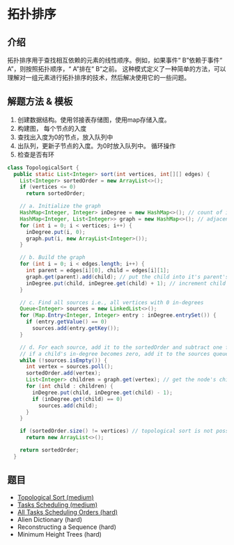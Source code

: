 # 拓扑排序

## 介绍

拓扑排序用于查找相互依赖的元素的线性顺序。例如，如果事件“ B”依赖于事件“ A”，则按照拓扑顺序，“ A”排在“ B”之前。 这种模式定义了一种简单的方法，可以理解对一组元素进行拓扑排序的技术，然后解决使用它的一些问题。

## 解题方法 & 模板

1. 创建数据结构。使用邻接表存储图，使用map存储入度。
2. 构建图， 每个节点的入度
3. 查找出入度为0的节点，放入队列中
4. 出队列，更新子节点的入度。为0时放入队列中。 循环操作
5. 检查是否有环

```java
class TopologicalSort {
  public static List<Integer> sort(int vertices, int[][] edges) {
    List<Integer> sortedOrder = new ArrayList<>();
    if (vertices <= 0)
      return sortedOrder;

    // a. Initialize the graph
    HashMap<Integer, Integer> inDegree = new HashMap<>(); // count of incoming edges for every vertex
    HashMap<Integer, List<Integer>> graph = new HashMap<>(); // adjacency list graph
    for (int i = 0; i < vertices; i++) {
      inDegree.put(i, 0);
      graph.put(i, new ArrayList<Integer>());
    }

    // b. Build the graph
    for (int i = 0; i < edges.length; i++) {
      int parent = edges[i][0], child = edges[i][1];
      graph.get(parent).add(child); // put the child into it's parent's list
      inDegree.put(child, inDegree.get(child) + 1); // increment child's inDegree
    }

    // c. Find all sources i.e., all vertices with 0 in-degrees
    Queue<Integer> sources = new LinkedList<>();
    for (Map.Entry<Integer, Integer> entry : inDegree.entrySet()) {
      if (entry.getValue() == 0)
        sources.add(entry.getKey());
    }

    // d. For each source, add it to the sortedOrder and subtract one from all of its children's in-degrees
    // if a child's in-degree becomes zero, add it to the sources queue
    while (!sources.isEmpty()) {
      int vertex = sources.poll();
      sortedOrder.add(vertex);
      List<Integer> children = graph.get(vertex); // get the node's children to decrement their in-degrees
      for (int child : children) {
        inDegree.put(child, inDegree.get(child) - 1);
        if (inDegree.get(child) == 0)
          sources.add(child);
      }
    }

    if (sortedOrder.size() != vertices) // topological sort is not possible as the graph has a cycle
      return new ArrayList<>();

    return sortedOrder;
  }
```

## 题目

* [Topological Sort (medium)](./Topological&#32;Sort&#32;(medium).java)
* [Tasks Scheduling (medium)](./Tasks&#32;Scheduling&#32;(medium).java)
* [All Tasks Scheduling Orders (hard)](./All&#32;Tasks&#32;Scheduling&#32;Orders&#32;(hard).java)
* Alien Dictionary (hard)
* Reconstructing a Sequence (hard)
* Minimum Height Trees (hard)
  